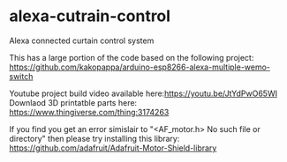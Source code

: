 # alexa-cutrain-control
Alexa connected curtain control system

This has a large portion of the code based on the following project: https://github.com/kakopappa/arduino-esp8266-alexa-multiple-wemo-switch

Youtube project build video available here:https://youtu.be/JtYdPwO65WI
Downlaod 3D printatble parts here: https://www.thingiverse.com/thing:3174263

If you find you get an error simislair to "<AF_motor.h>  No such file or directory" then please try installing this library: https://github.com/adafruit/Adafruit-Motor-Shield-library

